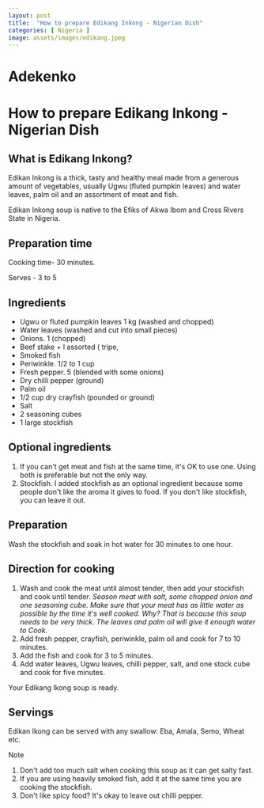 ```yaml
---
layout: post
title:  "How to prepare Edikang Inkong - Nigerian Dish"
categories: [ Nigeria ]
image: assets/images/edikang.jpeg
---
```

# Adekenko

# How to prepare Edikang Inkong - Nigerian Dish

## What is Edikang Inkong?

Edikan Inkong is a thick, tasty and healthy meal made from a generous amount of vegetables, usually Ugwu (fluted pumpkin leaves) and water leaves, palm oil and an assortment of meat and fish.

Edikan Inkong soup is native to the Efiks of Akwa Ibom and Cross Rivers State in Nigeria.

## Preparation time

Cooking time- 30 minutes.

Serves - 3 to 5

## Ingredients

- Ugwu or fluted pumpkin leaves 1 kg (washed and chopped)
- Water leaves (washed and cut into small pieces)
- Onions. 1 (chopped)
- Beef stake + l assorted ( tripe,
- Smoked fish
- Periwinkle. 1/2 to 1 cup
- Fresh pepper. 5 (blended with some onions)
- Dry chilli pepper (ground)
- Palm oil
- 1/2 cup dry crayfish (pounded or ground)
- Salt
- 2 seasoning cubes
- 1 large stockfish

## Optional ingredients

1. If you can't get meat and fish at the same time, it's OK to use one. Using both is preferable but not the only way.
2. Stockfish. I added stockfish as an optional ingredient because some people don't like the aroma it gives to food. If you don't like stockfish, you can leave it out.

## Preparation

Wash the stockfish and soak in hot water for 30 minutes to one hour.

## Direction for cooking

1. Wash and cook the meat until almost tender, then add your stockfish and cook until tender.
   *Season meat with salt, some chopped onion and one seasoning cube.* *Make sure that your meat has as little water as possible by the time it's well cooked.* *Why? That is because this soup needs to be very thick. The leaves and palm oil will give it enough water to Cook.*
2. Add fresh pepper, crayfish, periwinkle, palm oil and cook for 7 to 10 minutes.
3. Add the fish and cook for 3 to 5 minutes.
4. Add water leaves, Ugwu leaves, chilli pepper, salt, and one stock cube and cook for five minutes.

Your Edikang Ikong soup is ready.

## Servings

Edikan Ikong can be served with any swallow: Eba, Amala, Semo, Wheat etc.

Note

1. Don't add too much salt when cooking this soup as it can get salty fast.
2. If you are using heavily smoked fish, add it at the same time you are cooking the stockfish.
3. Don't like spicy food? It's okay to leave out chilli pepper.